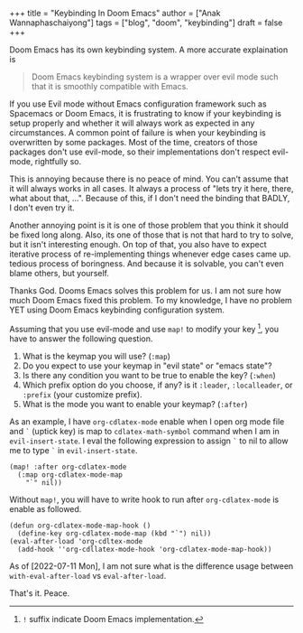 +++
title = "Keybinding In Doom Emacs"
author = ["Anak Wannaphaschaiyong"]
tags = ["blog", "doom", "keybinding"]
draft = false
+++

Doom Emacs has its own keybinding system. A more accurate explaination is

> Doom Emacs keybinding system is a wrapper over evil mode such that it is smoothly compatible with Emacs.

If you use Evil mode without Emacs configuration framework such as Spacemacs or Doom Emacs, it is frustrating to  know if your keybinding is setup properly and whether it will always work as expected in any circumstances. A common point of failure is when your keybinding is overwritten by some packages. Most of the time, creators of those packages don't use evil-mode, so their implementations don't respect evil-mode, rightfully so.

This is annoying because there is no peace of mind. You can't assume that it will always works in all cases. It always a process of "lets try it here, there, what about that, ...". Because of this, if I don't need the binding that BADLY, I don't even try it.

Another annoying point is it is one of those problem that you think it should be fixed long along. Also, its one of those that is not that hard to try to solve, but it isn't interesting enough. On top of that, you also have to expect iterative process of re-implementing things whenever edge cases came up. tedious process of boringness. And because it is solvable, you can't even blame others, but yourself.

Thanks God. Dooms Emacs solves this problem for us. I am not sure how much Doom Emacs fixed this problem. To my knowledge, I have no problem YET using Doom Emacs keybinding configuration system.

Assuming that you use evil-mode and use `map!` to modify your key&nbsp;[^fn:1], you have to answer the following question.

1.  What is the keymap you will use? (`:map`)
2.  Do you expect to use your keymap in "evil state" or "emacs state"?
3.  Is there any condition you want to be true to enable the key? (`:when`)
4.  Which prefix option do you choose, if any? is it `:leader`, `:localleader`, or `:prefix` (your customize prefix).
5.  What is the mode you want to enable your keymap? (`:after`)

As an example, I have `org-cdlatex-mode` enable when I open org mode file and `` ` `` (uptick key) is map to `cdlatex-math-symbol` command when I am in `evil-insert-state`. I eval the following expression to assign `` ` `` to nil to allow me to type `` ` `` in `evil-insert-state`.

```emacs-lisp
(map! :after org-cdlatex-mode
  (:map org-cdlatex-mode-map
    "`" nil))
```

Without `map!`, you will have to write hook to run after `org-cdlatex-mode` is enable as followed.

<a id="code-snippet--rebind-uptick-in-org-cdlatex-mode-map"></a>
```emacs-lisp
(defun org-cdlatex-mode-map-hook ()
  (define-key org-cdlatex-mode-map (kbd "`") nil))
(eval-after-load 'org-cdltex-mode
  (add-hook ''org-cdllatex-mode-hook 'org-cdlatex-mode-map-hook))
```

As of <span class="timestamp-wrapper"><span class="timestamp">[2022-07-11 Mon]</span></span>, I am not sure what is the difference usage between `with-eval-after-load` vs `eval-after-load`.

That's it.
Peace.

[^fn:1]: `!` suffix indicate Doom Emacs implementation.
